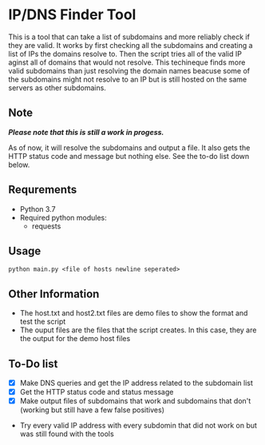 # IP/DNS Finder Tool

This is a tool that can take a list of subdomains and more reliably check if they are valid. It works by first checking all the subdomains and creating a list of IPs the domains resolve to. Then the script tries all of the valid IP aginst all of domains that would not resolve. This techineque finds more valid subdomains than just resolving the domain names beacuse some of the subdomains might not resolve to an IP but is still hosted on the same servers as other subdomains. 

## Note

***Please note that this is still a work in progess.***

As of now, it will resolve the subdomains and output a file. It also gets the HTTP status code and message but nothing else. See the to-do list down below.

## Requrements

- Python 3.7
- Required python modules:
    - requests

## Usage

``` python main.py <file of hosts newline seperated> ```

## Other Information

- The host.txt and host2.txt files are demo files to show the format and test the script
- The ouput files are the files that the script creates. In this case, they are the output for the demo host files

## To-Do list 

- [x] Make DNS queries and get the IP address related to the subdomain list 
- [x] Get the HTTP status code and status message
- [x] Make output files of subdomains that work and subdomains that don't (working but still have a few false positives)
- Try every valid IP address with every subdomin that did not work on but was still found with the tools